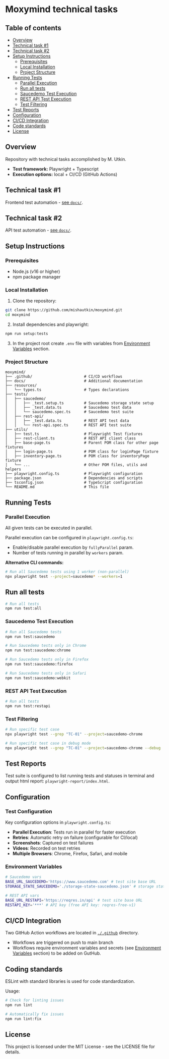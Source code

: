 # Moxymind technical tasks

## Table of contents

- [Overview](#overview)
- [Technical task #1](#technical-task-1)
- [Technical task #2](#technical-task-2)
- [Setup Instructions](#setup-instructions)
  - [Prerequisites](#prerequisites)
  - [Local Installation](#local-installation)
  - [Project Structure](#project-structure)
- [Running Tests](#running-tests)
  - [Parallel Execution](#parallel-execution)
  - [Run all tests](#run-all-tests)
  - [Saucedemo Test Execution](#saucedemo-test-execution)
  - [REST API Test Execution](#rest-api-test-execution)
  - [Test Filtering](#test-filtering)
- [Test Reports](#test-reports)
- [Configuration](#configuration)
- [CI/CD Integration](#cicd-integration)
- [Code standards](#coding-standards)
- [License](#license)

## Overview

Repository with technical tasks accomplished by M. Utkin.

- **Test framework:** Playwright + Typescript
- **Execution options:** local + CI/CD (GitHub Actions)

## Technical task #1

Frontend test automation - [see `docs/`](./docs/sausedemo.md).

## Technical task #2

API test automation - [see `docs/`](./docs/rest-api.md).

## Setup Instructions

### Prerequisites
- Node.js (v16 or higher)
- npm package manager

### Local Installation

1. Clone the repository:

```bash
git clone https://github.com/mishautkin/moxymind.git
cd moxymind
```

2. Install dependencies and playwright:

```bash
npm run setup:tests
```

3. In the project root create `.env` file with variables from [Environment Variables](#environment-variables) section.



### Project Structure

```
moxymind/
├── .github/                       # CI/CD workflows
├── docs/                          # Additional documentation
├── resources/
│   └── types.ts                   # Types declarations
├── tests/
│   ├── saucedemo/
│   │   ├── _test.setup.ts         # Saucedemo storage state setup
│   │   ├── _test.data.ts          # Saucedemo test data
│   │   └── saucedemo.spec.ts      # Saucedemo test suite
│   ├── rest-api/
│   │   ├── _test.data.ts          # REST API test data
│   │   └── rest-api.spec.ts       # REST API test suite
├── utils/
│   ├── test.ts                    # Playwright Test fixtures
│   ├── rest-client.ts             # REST API client class
│   ├── base-page.ts               # Parent POM class for other page fixtures
│   ├── login-page.ts              # POM class for loginPage fixture
│   ├── inventory-page.ts          # POM class for inventoryPage fixture
│   └── ...                        # Other POM files, utils and helpers
├── playwright.config.ts           # Playwright configuration
├── package.json                   # Dependencies and scripts
├── tsconfig.json                  # TypeScript configuration
└── README.md                      # This file
```

## Running Tests

### Parallel Execution

All given tests can be executed in parallel.

Parallel execution can be configured in `playwright.config.ts`:

- Enable/disable parallel execution by `fullyParallel` param.
- Number of tests running in parallel by `workers` param.

**Alternative CLI commands:**

```bash
# Run all Saucedemo tests using 1 worker (non-parallel)
npx playwright test --project=saucedemo* --workers=1
```

## Run all tests

```bash
# Run all tests
npm run test:all
```

### Saucedemo Test Execution

```bash
# Run all Saucedemo tests
npm run test:saucedemo

# Run Saucedemo tests only in Chrome 
npm run test:saucedemo:chrome

# Run Saucedemo tests only in Firefox 
npm run test:saucedemo:firefox

# Run Saucedemo tests only in Safari 
npm run test:saucedemo:webkit
```

### REST API Test Execution

```bash
# Run all tests
npm run test:restapi
```

### Test Filtering

```bash
# Run specific test case
npx playwright test --grep "TC-01" --project=saucedemo-chrome

# Run specific test case in debug mode
npx playwright test --grep "TC-01" --project=saucedemo-chrome --debug
```

## Test Reports

Test suite is configured to list running tests and statuses in terminal and output html report: `playwright-report/index.html`.

## Configuration

### Test Configuration

Key configuration options in `playwright.config.ts`:
- **Parallel Execution**: Tests run in parallel for faster execution
- **Retries**: Automatic retry on failure (configurable for CI/local)
- **Screenshots**: Captured on test failures
- **Videos**: Recorded on test retries
- **Multiple Browsers**: Chrome, Firefox, Safari, and mobile

### Environment Variables

```bash
# Saucedemo vars
BASE_URL_SAUCEDEMO='https://www.saucedemo.com' # test site base URL
STORAGE_STATE_SAUCEDEMO='./storage-state-saucedemo.json' # storage state file

# REST API vars
BASE_URL_RESTAPI='https://reqres.in/api' # test site base URL
RESTAPI_KEY='***' # API key (free API key: reqres-free-v1)
```

## CI/CD Integration

Two GitHub Action workflows are located in [`./.github`](./.github/workflows/) directory.

- Workflows are triggered on push to main branch
- Workflows require environment variables and secrets (see [Environment Variables](#environment-variables) section) to be added on GutHub.

## Coding standards

ESLint with standard libraries is used for code standardization.

Usage:

```bash
# Check for linting issues
npm run lint

# Automatically fix issues
npm run lint:fix
```


## License

This project is licensed under the MIT License - see the LICENSE file for details.
